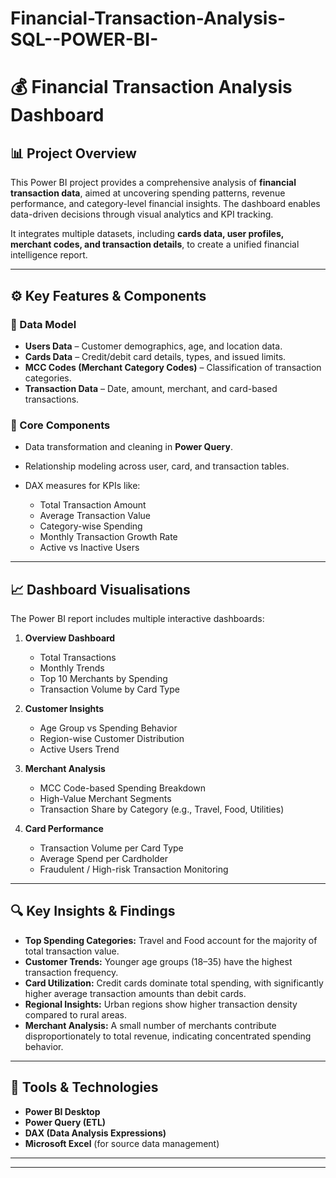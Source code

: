 # Financial-Transaction-Analysis-SQL--POWER-BI-

# 💰 Financial Transaction Analysis Dashboard

## 📊 Project Overview

This Power BI project provides a comprehensive analysis of **financial transaction data**, aimed at uncovering spending patterns, revenue performance, and category-level financial insights. The dashboard enables data-driven decisions through visual analytics and KPI tracking.

It integrates multiple datasets, including **cards data, user profiles, merchant codes, and transaction details**, to create a unified financial intelligence report.

---

## ⚙️ Key Features & Components

### 🧱 Data Model

* **Users Data** – Customer demographics, age, and location data.
* **Cards Data** – Credit/debit card details, types, and issued limits.
* **MCC Codes (Merchant Category Codes)** – Classification of transaction categories.
* **Transaction Data** – Date, amount, merchant, and card-based transactions.

### 🧩 Core Components

* Data transformation and cleaning in **Power Query**.
* Relationship modeling across user, card, and transaction tables.
* DAX measures for KPIs like:

  * Total Transaction Amount
  * Average Transaction Value
  * Category-wise Spending
  * Monthly Transaction Growth Rate
  * Active vs Inactive Users

---

## 📈 Dashboard Visualisations

The Power BI report includes multiple interactive dashboards:

1. **Overview Dashboard**

   * Total Transactions
   * Monthly Trends
   * Top 10 Merchants by Spending
   * Transaction Volume by Card Type

2. **Customer Insights**

   * Age Group vs Spending Behavior
   * Region-wise Customer Distribution
   * Active Users Trend

3. **Merchant Analysis**

   * MCC Code-based Spending Breakdown
   * High-Value Merchant Segments
   * Transaction Share by Category (e.g., Travel, Food, Utilities)

4. **Card Performance**

   * Transaction Volume per Card Type
   * Average Spend per Cardholder
   * Fraudulent / High-risk Transaction Monitoring

---

## 🔍 Key Insights & Findings

* **Top Spending Categories:** Travel and Food account for the majority of total transaction value.
* **Customer Trends:** Younger age groups (18–35) have the highest transaction frequency.
* **Card Utilization:** Credit cards dominate total spending, with significantly higher average transaction amounts than debit cards.
* **Regional Insights:** Urban regions show higher transaction density compared to rural areas.
* **Merchant Analysis:** A small number of merchants contribute disproportionately to total revenue, indicating concentrated spending behavior.

---

## 🧠 Tools & Technologies

* **Power BI Desktop**
* **Power Query (ETL)**
* **DAX (Data Analysis Expressions)**
* **Microsoft Excel** (for source data management)

---


---



